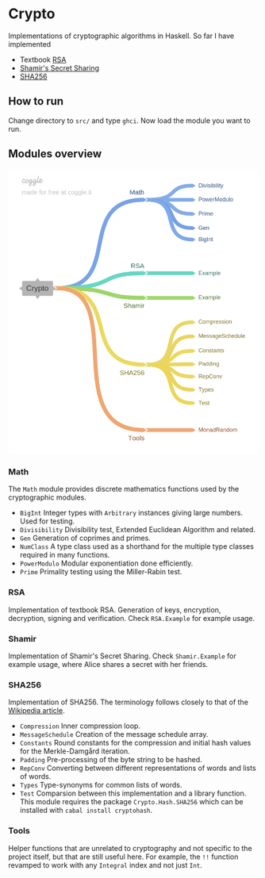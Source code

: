 
# Crypto

Implementations of cryptographic algorithms in Haskell. So far I have implemented

- Textbook [RSA](https://en.wikipedia.org/wiki/RSA_(cryptosystem))
- [Shamir's Secret Sharing](https://en.wikipedia.org/wiki/Shamir%27s_Secret_Sharing)
- [SHA256](https://en.wikipedia.org/wiki/SHA-2)

## How to run

Change directory to `src/` and type `ghci`. Now load the module you want to run.

## Modules overview

![](misc/modules_overview.png)

### Math

The `Math` module provides discrete mathematics functions used by the cryptographic modules.

- `BigInt` Integer types with `Arbitrary` instances giving large numbers. Used for testing.
- `Divisibility` Divisibility test, Extended Euclidean Algorithm and related.
- `Gen` Generation of coprimes and primes.
- `NumClass` A type class used as a shorthand for the multiple type classes required in many functions.
- `PowerModulo` Modular exponentiation done efficiently.
- `Prime` Primality testing using the Miller-Rabin test.

### RSA

Implementation of textbook RSA. Generation of keys, encryption, decryption, signing and verification. Check `RSA.Example` for example usage.

### Shamir

Implementation of Shamir's Secret Sharing. Check `Shamir.Example` for example usage, where Alice shares a secret with her friends.

### SHA256

Implementation of SHA256. The terminology follows closely to that of the [Wikipedia article](https://en.wikipedia.org/wiki/SHA-2).

- `Compression` Inner compression loop.
- `MessageSchedule` Creation of the message schedule array.
- `Constants` Round constants for the compression and initial hash values for the Merkle-Damgård iteration.
- `Padding`  Pre-processing of the byte string to be hashed.
- `RepConv` Converting between different representations of words and lists of words.
- `Types` Type-synonyms for common lists of words.
- `Test` Comparsion between this implementation and a library function. This module requires the package `Crypto.Hash.SHA256` which can be installed with `cabal install cryptohash`.

### Tools

Helper functions that are unrelated to cryptography and not specific to the project itself, but that are still useful here. For example, the `!!` function revamped to work with any `Integral` index and not just `Int`.
